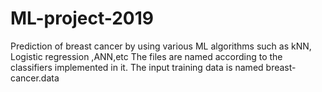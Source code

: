 # ML-project-2019
Prediction of breast cancer by using various ML algorithms such as kNN, Logistic regression ,ANN,etc
The files are named according to the classifiers implemented in it.
The input training data is named breast-cancer.data

